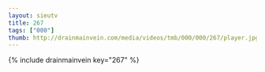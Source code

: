 ```yaml
--- 
layout: sieutv
title: 267
tags: ["000"]
thumb: http://drainmainvein.com/media/videos/tmb/000/000/267/player.jpg
---
```

{% include drainmainvein key="267" %} 
